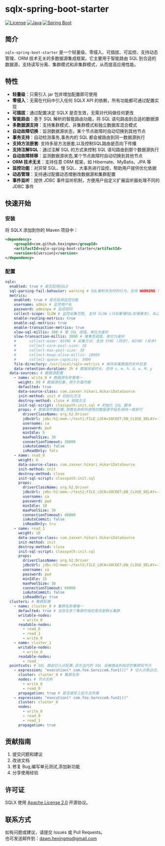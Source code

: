 # sqlx-spring-boot-starter

[![License](https://img.shields.io/badge/license-Apache%202-blue.svg)](LICENSE)
[![Java](https://img.shields.io/badge/Java-8+-green.svg)](https://www.java.com)
[![Spring Boot](https://img.shields.io/badge/Spring%20Boot-2.x-brightgreen.svg)](https://spring.io/projects/spring-boot)

## 简介

`sqlx-spring-boot-starter` 是一个轻量级、零侵入、可插拔、可监控、支持动态管理、ORM 技术无关的多数据源集成框架。它主要用于智能路由 SQL 到合适的数据源，支持读写分离、集群模式和非集群模式，从而提高应用性能。

## 特性

- **轻量级**：只需引入 jar 包并增加配置即可使用
- **零侵入**：无需在代码中引入任何 SQLX API 的依赖，所有功能都可通过配置实现
- **可插拔**：通过配置决定 SQLX 是否生效，无需对代码做任何更改
- **智能路由**：基于 SQL 解析的智能路由功能，将 SQL 语句路由到合适的数据源
- **多数据源支持**：支持集群模式、非集群模式和独立数据库混合模式
- **自动故障切换**：监测数据源状态，某个节点故障时自动切换到其他节点
- **事务支持**：自动检测事务,事务内的 SQL 都会被路由到同一数据源执行
- **支持方法嵌套**: 支持多层方法嵌套,以及控制SQL路由是否向下传播
- **支持注解SQL**：通过注解 SQL 的方式来控制 SQL 语句路由到那个数据源执行
- **自动故障转移**：监测数据源状态,某个节点故障时自动切换到其他节点
- **ORM 技术无关**：支持任意 ORM 框架，如 Hibernate、MyBatis、JPA 等
- **监控功能**：对异常 SQL、慢 SQL、大事务进行监控，帮助用户提供优化依据
- **动态管理**：支持通过配置动态增删改数据源和集群配置
- **事件监听**：提供 JDBC 事件监听机制，方便用户自定义扩展监听器处理不同的 JDBC 事件

## 快速开始

### 安装

将 SQLX 添加到你的 Maven 项目中：

```xml
<dependency>
    <groupId>com.github.hexingmo</groupId>
    <artifactId>sqlx-spring-boot-starter</artifactId>
    <version>${version}</version>
</dependency>
```

### 配置

```yaml
sqlx:
  enabled: true # 是否启用SQLX
  sql-parsing-fail-behavior: warning # SQL解析失败时的行为，支持 WARNING (警告)、FAILING (报错)、IGNORE (忽略)
  metrics:
    enabled: true # 是否启用监控功能
    username: admin # 监控用户名
    password: adminpw # 监控密码
    collect-scope: SLOW # 监控采集范围, 支持 SLOW (只采集慢SQL和慢事务)、ALL (采集所有)
    enable-routing-metrics: true
    enable-sql-metrics: true
    enable-transaction-metrics: true
    slow-sql-millis: 300 # 慢 SQL 阈值，单位为毫秒
    slow-transaction-millis: 3000 # 慢事务阈值，单位为毫秒
    #      collect-mode: ASYNC # 采集方式，支持 SYNC (同步)、ASYNC (异步)
    #      collect-core-pool-size: 10
    #      collect-max-pool-size: 30
    #      collect-keep-alive-millis: 10000
    #      collect-queue-capacity: 3000
    file-directory: /usr/local/sqlx-metrics # 保存采集数据的文件目录
    data-retention-duration: 2h # 数据保留时长，支持 s、m、h、d、w、M、y
  data-sources: # 数据源配置
    - name: write_0 # 数据源名称需唯一
      weight: 99 # 数据源权重，用于负载均衡
      defaulted: true
      data-source-class: com.zaxxer.hikari.HikariDataSource
      init-method: init # 初始化方法
      destroy-method: close # 销毁方法
      init-sql-script: classpath:init.sql # 初始化 SQL 脚本
      props: # 数据源参数配置,参数名称和所使用的数据源字段名保持一致即可
        driverClassName: org.h2.Driver
        jdbcUrl: jdbc:h2:mem:~/test1;FILE_LOCK=SOCKET;DB_CLOSE_DELAY=-1;DB_CLOSE_ON_EXIT=TRUE;AUTO_RECONNECT=TRUE;IGNORECASE=TRUE;
        username: sa
        password: pwd
        minIdle: 5
        maxPoolSize: 30
        connectionTimeout: 30000
        isAutoCommit: false
        isReadOnly: fals  
    - name: read_0
      weight: 6
      data-source-class: com.zaxxer.hikari.HikariDataSource
      init-method: init
      destroy-method: close
      init-sql-script: classpath:init.sql
      props:
        driverClassName: org.h2.Driver
        jdbcUrl: jdbc:h2:mem:~/test2;FILE_LOCK=SOCKET;DB_CLOSE_DELAY=-1;DB_CLOSE_ON_EXIT=TRUE;AUTO_RECONNECT=TRUE;IGNORECASE=TRUE;
        username: sa
        password: pwd
        minIdle: 10
        maxPoolSize: 30
        connectionTimeout: 40000
        isAutoCommit: false
        isReadOnly: tru  
    - name: read_1
      weight: 10
      data-source-class: com.zaxxer.hikari.HikariDataSource
      init-method: init
      destroy-method: close
      init-sql-script: classpath:init.sql
      props:
        driverClassName: org.h2.Driver
        jdbcUrl: jdbc:h2:mem:~/test3;FILE_LOCK=SOCKET;DB_CLOSE_DELAY=-1;DB_CLOSE_ON_EXIT=TRUE;AUTO_RECONNECT=TRUE;IGNORECASE=TRUE;
        username: sa
        password: pwd
        minIdle: 15
        maxPoolSize: 30
        connectionTimeout: 60000
        isAutoCommit: false
        isReadOnly: true
  clusters: # 集群配置
    - name: cluster_0 # 集群名称需唯一
      defaulted: true # 当存在多个集群时指定是否是默认集群
      writable-nodes:
        - write_0
      readable-nodes:
        - read_0
        - read_1
        - write_0
    - name: cluster_1
      writable-nodes:
        - write_0
      readable-nodes:
        - read_  
  pointcuts: # SQL 路由切入点配置,该方法内的 SQL 会被路由到指定的集群和节点
    - expression: "execution(* com.foo.ServiceA.fun1())" # 切入点表达式，支持 Spring AOP 的切入点表达式
      cluster: cluster_0 # 集群名称
      nodes: # 节点名称
        - write_0
        - read_0
      propagation: true # 是否接受上层方法传播
    - expression: "execution(* com.foo.ServiceA.fun2())"
      cluster: cluster_0
      nodes:
        - write_0
        - read_0
        - read_1
      propagation: true
```

## 贡献指南
1. 提交问题和建议
2. 改进文档
3. 修复 Bug,编写单元测试,添加新功能
4. 分享使用经验

## 许可证
SQLX 使用 [Apache License 2.0](LICENSE) 开源协议。

## 联系方式
如有问题或建议，请提交 Issues 或 Pull Requests。   
也可发送邮件到：[dawn.hexingmo@gmail.com](mailto:dawn.hexingmo@gmail.com)

